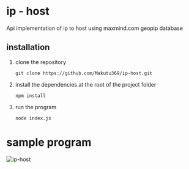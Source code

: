 # ip - host
Api implementation of ip to host using maxmind.com geopip database

## installation 
1. clone the repository
   ```
   git clone https://github.com/Makutu369/ip-host.git
   ```
3. install the dependencies
   at the root of the project folder
   ```
   npm install
   ```
    
   
4. run the program
   ```
   node index.js
   ```

# sample program
   ![ip-host](https://github.com/Makutu369/ip-host/assets/66660816/fa020e31-e445-46aa-b3da-56d9a7e5e789)

